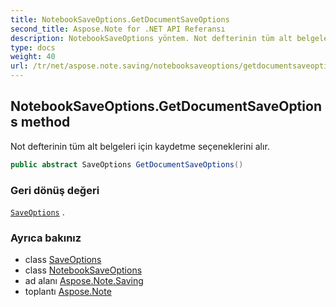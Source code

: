 ```yaml
---
title: NotebookSaveOptions.GetDocumentSaveOptions
second_title: Aspose.Note for .NET API Referansı
description: NotebookSaveOptions yöntem. Not defterinin tüm alt belgeleri için kaydetme seçeneklerini alır.
type: docs
weight: 40
url: /tr/net/aspose.note.saving/notebooksaveoptions/getdocumentsaveoptions/
---
```

## NotebookSaveOptions.GetDocumentSaveOptions method

Not defterinin tüm alt belgeleri için kaydetme seçeneklerini alır.

```csharp
public abstract SaveOptions GetDocumentSaveOptions()
```

### Geri dönüş değeri

[`SaveOptions`](../../saveoptions/) .

### Ayrıca bakınız

* class [SaveOptions](../../saveoptions/)
* class [NotebookSaveOptions](../)
* ad alanı [Aspose.Note.Saving](../../notebooksaveoptions/)
* toplantı [Aspose.Note](../../../)


